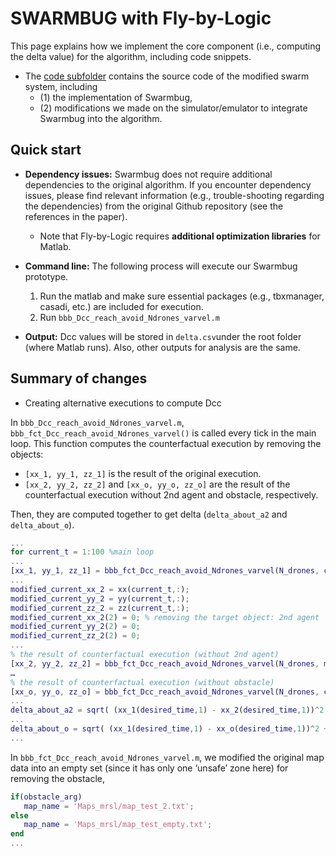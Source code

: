 # SWARMBUG with Fly-by-Logic

This page explains how we implement the core component (i.e., computing the delta value) for the algorithm, including code snippets.

- The [code subfolder](./code) contains the source code of the modified swarm system, including
  - (1) the implementation of Swarmbug,
  - (2) modifications we made on the simulator/emulator to integrate Swarmbug into the algorithm.

## Quick start

- **Dependency issues:** Swarmbug does not require additional dependencies to the original algorithm. If you encounter dependency issues, please find relevant information (e.g., trouble-shooting regarding the dependencies) from the original Github repository (see the references in the paper).
  - Note that Fly-by-Logic requires **additional optimization libraries** for Matlab.
- **Command line:** The following process will execute our Swarmbug prototype.

  1.  Run the matlab and make sure essential packages (e.g., tbxmanager, casadi, etc.) are included for execution.
  2.  Run `bbb_Dcc_reach_avoid_Ndrones_varvel.m`

- **Output:** Dcc values will be stored in `delta.csv`under the root folder (where Matlab runs). Also, other outputs for analysis are the same.

## Summary of changes

- Creating alternative executions to compute Dcc

In `bbb_Dcc_reach_avoid_Ndrones_varvel.m`, `bbb_fct_Dcc_reach_avoid_Ndrones_varvel()` is called every tick in the main loop. This function computes the counterfactual execution by removing the objects:

- `[xx_1, yy_1, zz_1]` is the result of the original execution.
- `[xx_2, yy_2, zz_2]` and `[xx_o, yy_o, zz_o]` are the result of the counterfactual execution without 2nd agent and obstacle, respectively.

Then, they are computed together to get delta (`delta_about_a2` and `delta_about_o`).

```matlab
...
for current_t = 1:100 %main loop
...
[xx_1, yy_1, zz_1] = bbb_fct_Dcc_reach_avoid_Ndrones_varvel(N_drones, current_xx, current_yy, current_zz, does_obstacle_exist); % result of original execution
...
modified_current_xx_2 = xx(current_t,:);
modified_current_yy_2 = yy(current_t,:);
modified_current_zz_2 = zz(current_t,:);
modified_current_xx_2(2) = 0; % removing the target object: 2nd agent
modified_current_yy_2(2) = 0;
modified_current_zz_2(2) = 0;
...
% the result of counterfactual execution (without 2nd agent)
[xx_2, yy_2, zz_2] = bbb_fct_Dcc_reach_avoid_Ndrones_varvel(N_drones, modified_current_xx_2, modified_current_yy_2, modified_current_zz_2, does_obstacle_exist);
…
% the result of counterfactual execution (without obstacle)
[xx_o, yy_o, zz_o] = bbb_fct_Dcc_reach_avoid_Ndrones_varvel(N_drones, current_xx, current_yy, current_zz, 0);
...
delta_about_a2 = sqrt( (xx_1(desired_time,1) - xx_2(desired_time,1))^2 + (yy_1(desired_time,1) - yy_2(desired_time,1))^2 + (zz_1(desired_time,1) - zz_2(desired_time,1))^2 );
...
delta_about_o = sqrt( (xx_1(desired_time,1) - xx_o(desired_time,1))^2 + (yy_1(desired_time,1) - yy_o(desired_time,1))^2 + (zz_1(desired_time,1) - zz_o(desired_time,1))^2 );
...
```

In `bbb_fct_Dcc_reach_avoid_Ndrones_varvel.m`, we modified the original map data into an empty set (since it has only one ‘unsafe’ zone here) for removing the obstacle,

```matlab
if(obstacle_arg)
   map_name = 'Maps_mrsl/map_test_2.txt';
else
   map_name = 'Maps_mrsl/map_test_empty.txt';
end
...
```
